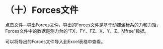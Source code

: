 # （十）Forces文件

点击文件--导出Forces文件，导出的Forces文件是基于动捕坐标系的力和力矩，Forces文件中的数据是测力台的“FX、FY、FZ、X、Y、Z、Mfree”数据。

可以将导出的Forces文件导入到Excel表格中查看。
